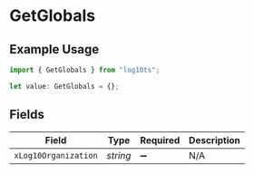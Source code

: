 # GetGlobals

## Example Usage

```typescript
import { GetGlobals } from "log10ts";

let value: GetGlobals = {};
```

## Fields

| Field                | Type                 | Required             | Description          |
| -------------------- | -------------------- | -------------------- | -------------------- |
| `xLog10Organization` | *string*             | :heavy_minus_sign:   | N/A                  |